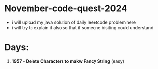 # November-code-quest-2024
- i will upload my java solution of daily leeetcode problem here
- i will try to explain it also so that if someone bisiting could understand
# Days:
1. **1957 - Delete Characters to makw Fancy String** (easy)
